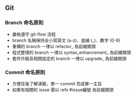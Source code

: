 ## Git

### Branch 命名原則
- 嚴格遵守 git-flow 流程
- branch 名稱保持全小寫英文 (a-z)、底線 (_)、數字 (0-9)
- 重構的 branch 一律以 refactor_ 為前綴開頭
- 程式整理的 branch 一律以 syntax_enhancement_ 為前綴開頭
- 套件升級及相關設定的 branch 一律以 upgrade_ 為前綴開頭

### Commit 命名原則
- 方便往後了解演變，單一 commit 完成單一主旨
- 如果有相關的 issue 需以 refs #issue編號 為前綴開頭
